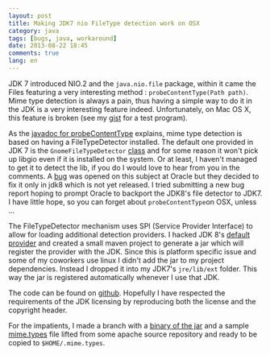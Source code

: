 ```yaml
---
layout: post
title: Making JDK7 nio FileType detection work on OSX
category: java
tags: [bugs, java, workaround]
date: 2013-08-22 18:45
comments: true
lang: en
---
```


JDK 7 introduced NIO.2 and the `java.nio.file` package, within it came the Files featuring a very interesting method : `probeContentType(Path path)`. Mime type detection is always a pain, thus having a simple way to do it in the JDK is a very interesting feature indeed. Unfortunately, on Mac OS X, this feature is broken (see my [gist](https://gist.github.com/jeantil/6306467) for a test program).

As the [javadoc for probeContentType](http://docs.oracle.com/javase/7/docs/api/java/nio/file/Files.html#probeContentType\(java.nio.file.Path\)) explains, mime type detection is based on having a FileTypeDetector installed. The default one provided in JDK 7 is the `GnomeFileTypeDetector` [class](http://grepcode.com/file/repository.grepcode.com/java/root/jdk/openjdk/7-b147/sun/nio/fs/GnomeFileTypeDetector.java) and for some reason it won't pick up libgio even if it is installed on the system. Or at least, I haven't managed to get it to detect the lib, if you do I would love to hear from you in the comments. A [bug](http://bugs.sun.com/bugdatabase/view_bug.do?bug_id=7133484) was opened on this subject at Oracle but they decided to fix it only in jdk8 which is not yet released. I tried submitting a new bug report hoping to prompt Oracle to backport the JDK8's file detector to JDK7. I have little hope, so you can forget about `probeContentType`on OSX, unless ...

The FileTypeDetector mechanism uses SPI (Service Provider Interface) to allow for loading additional detection providers. I hacked JDK 8's [default provider](http://cr.openjdk.java.net/~alanb/7142921/webrev/src/solaris/classes/sun/nio/fs/MimeTypesFileTypeDetector.java.html) and created a small maven project to generate a jar which will register the provider with the JDK. Since this is platform specific issue and some of my coworkers use linux I didn't add the jar to my project dependencies. Instead I dropped it into my JDK7's `jre/lib/ext` folder. This way the jar is registered automatically whenever I use that JDK.

The code can be found on [github](https://github.com/jeantil/jdk7-mimeutils). Hopefully I have respected the requirements of the JDK licensing by reproducing both the license and the copyright header.

For the impatients, I made a branch with a [binary of the jar](https://github.com/jeantil/jdk7-mimeutils/raw/v1.0.0/lib/mimeutils.jar) and a sample [mime.types](https://github.com/jeantil/jdk7-mimeutils/raw/v1.0.0/mime.types) file lifted from some apache source repository and ready to be copied to `$HOME/.mime.types`.
